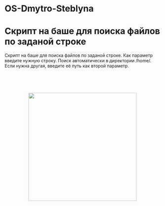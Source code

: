 # OS-Dmytro-Steblyna

Скрипт на баше для поиска файлов по заданой строке
=======
Скрипт на баше для поиска файлов по заданой строке.
Как параметр введите нужную строку.
Поиск автоматически в директории /home/. Если нужна другая, введите её путь как второй параметр.



<br><br><br>
<div style="text-align:center"><img src="https://miro.medium.com/max/1200/0*tmfbLDU_hIeg0B3B.jpg" width="350"></div>

